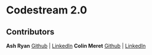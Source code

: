 # Codestream 2.0


## Contributors

**Ash Ryan** [Github](http://github.com/ashryanbeats) | [LinkedIn](http://www.linkedin.com/in/ashryan)
**Colin Meret** [Github](http://github.com/colin92) | [LinkedIn](http://linkedin.com/in/colinmeret)
